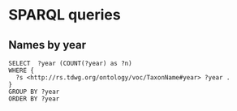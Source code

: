 # SPARQL queries


## Names by year

```
SELECT  ?year (COUNT(?year) as ?n)
WHERE {
  ?s <http://rs.tdwg.org/ontology/voc/TaxonName#year> ?year .
}
GROUP BY ?year 
ORDER BY ?year
```
